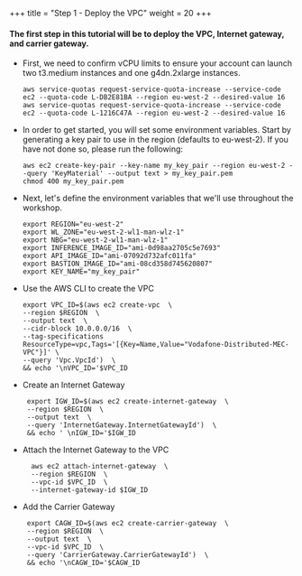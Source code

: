 +++
title = "Step 1 - Deploy the VPC"
weight = 20
+++

#### The first step in this tutorial will be to deploy the VPC, Internet gateway, and carrier gateway.

*  First, we need to confirm vCPU limits to ensure your account can launch two t3.medium instances and one g4dn.2xlarge instances.
    ```
    aws service-quotas request-service-quota-increase --service-code ec2 --quota-code L-DB2E81BA --region eu-west-2 --desired-value 16
    aws service-quotas request-service-quota-increase --service-code ec2 --quota-code L-1216C47A --region eu-west-2 --desired-value 16
    ```

*  In order to get started, you will set some environment variables. Start by generating a key pair to use in the region (defaults to eu-west-2). If you have not done so, please run the following:

    ```
    aws ec2 create-key-pair --key-name my_key_pair --region eu-west-2 --query 'KeyMaterial' --output text > my_key_pair.pem
    chmod 400 my_key_pair.pem
    ```
    
*  Next, let's define the environment variables that we'll use throughout the workshop.
    ```
    export REGION="eu-west-2"
    export WL_ZONE="eu-west-2-wl1-man-wlz-1"
    export NBG="eu-west-2-wl1-man-wlz-1"
    export INFERENCE_IMAGE_ID="ami-0d98aa2705c5e7693"
    export API_IMAGE_ID="ami-07092d732afc011fa"
    export BASTION_IMAGE_ID="ami-08cd358d745620807"
    export KEY_NAME="my_key_pair"
    ```

*  Use the AWS CLI to create the VPC
    ```
    export VPC_ID=$(aws ec2 create-vpc  \
    --region $REGION  \
    --output text  \
    --cidr-block 10.0.0.0/16  \
    --tag-specifications ResourceType=vpc,Tags='[{Key=Name,Value="Vodafone-Distributed-MEC-VPC"}]' \
    --query 'Vpc.VpcId')  \
    && echo '\nVPC_ID='$VPC_ID
    ```
*  Create an Internet Gateway 

        export IGW_ID=$(aws ec2 create-internet-gateway  \
        --region $REGION  \
        --output text  \
        --query 'InternetGateway.InternetGatewayId')  \
        && echo ' \nIGW_ID='$IGW_ID

* Attach the Internet Gateway to the VPC

        aws ec2 attach-internet-gateway  \
        --region $REGION  \
        --vpc-id $VPC_ID  \
        --internet-gateway-id $IGW_ID

*  Add the Carrier Gateway

        export CAGW_ID=$(aws ec2 create-carrier-gateway  \
        --region $REGION  \
        --output text  \
        --vpc-id $VPC_ID  \
        --query 'CarrierGateway.CarrierGatewayId')  \
        && echo '\nCAGW_ID='$CAGW_ID
